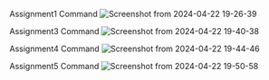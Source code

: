 Assignment1 Command
![Screenshot from 2024-04-22 19-26-39](https://github.com/shivang17d/DS/assets/86548591/3f2558ca-3cc5-4f3a-9a20-fc520b965268)


Assignment3 Command
![Screenshot from 2024-04-22 19-40-38](https://github.com/shivang17d/DS/assets/86548591/d485f2c4-b49c-4c78-9e00-fda9a11b8a0c)

Assignment4 Command
![Screenshot from 2024-04-22 19-44-46](https://github.com/shivang17d/DS/assets/86548591/8b74874e-e70e-405f-8a75-8a706aa67e5c)

Assignment5 Command
![Screenshot from 2024-04-22 19-50-58](https://github.com/shivang17d/DS/assets/86548591/8ef09418-ff3d-4739-87e8-cb3d032f5b9b)
